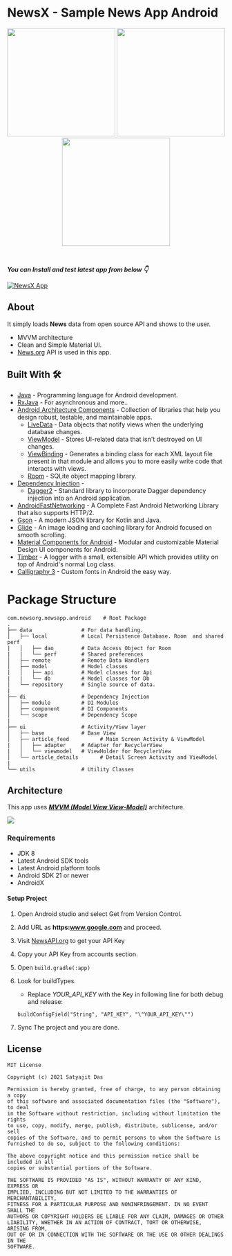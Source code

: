# NewsX - Sample News App Android

<p align="center">
  <img src="https://dassatya1995.github.io/NewsX-1.png" width="250">
  <img src="https://dassatya1995.github.io/NewsX-2.png" width="250">
  <img src="https://dassatya1995.github.io/NewsX-3.gif" width="250">
</p>
<br>

***You can Install and test latest app from below 👇***

[![NewsX App](https://img.shields.io/badge/NewsX-Apk-blue?style=for-the-badge&logo=android)](https://github.com/)

## About
It simply loads **News** data from open source API and shows to the user.

- MVVM architecture
- Clean and Simple Material UI.
- [News.org](https://newsapi.org/) API is used in this app.

## Built With 🛠
- [Java](https://www.java.com/en/) - Programming language for Android development.
- [RxJava](https://github.com/ReactiveX/RxJava) - For asynchronous and more..
- [Android Architecture Components](https://developer.android.com/topic/libraries/architecture) - Collection of libraries that help you design robust, testable, and maintainable apps.
  - [LiveData](https://developer.android.com/topic/libraries/architecture/livedata) - Data objects that notify views when the underlying database changes.
  - [ViewModel](https://developer.android.com/topic/libraries/architecture/viewmodel) - Stores UI-related data that isn't destroyed on UI changes. 
  - [ViewBinding](https://developer.android.com/topic/libraries/view-binding) - Generates a binding class for each XML layout file present in that module and allows you to more easily write code that interacts with views.
  - [Room](https://developer.android.com/topic/libraries/architecture/room) - SQLite object mapping library.
- [Dependency Injection](https://developer.android.com/training/dependency-injection) - 
  - [Dagger2](https://dagger.dev/) - Standard library to incorporate Dagger dependency injection into an Android application.
- [AndroidFastNetworking](https://github.com/amitshekhariitbhu/Fast-Android-Networking) - A Complete Fast Android Networking Library that also supports HTTP/2.
- [Gson](https://github.com/google/gson) - A modern JSON library for Kotlin and Java.
- [Glide](https://github.com/bumptech/glide) - An image loading and caching library for Android focused on smooth scrolling.
- [Material Components for Android](https://github.com/material-components/material-components-android) - Modular and customizable Material Design UI components for Android.
- [Timber](https://github.com/JakeWharton/timber) - A logger with a small, extensible API which provides utility on top of Android's normal Log class.
- [Calligraphy 3](https://github.com/InflationX/Calligraphy) - Custom fonts in Android the easy way.

# Package Structure
    
    com.newsorg.newsapp.android    # Root Package
    .
    ├── data                # For data handling.
    │   ├── local           # Local Persistence Database. Room  and shared perf
    |   │   ├── dao         # Data Access Object for Room   
    |   |   └── perf        # Shared preferences
    │   ├── remote          # Remote Data Handlers     
    │   ├── model           # Model classes
    |   │   ├── api         # Model classes for Api
    |   |   └── db          # Model classes for Db
    │   └── repository      # Single source of data.
    |
    ├── di                  # Dependency Injection  
    │   ├── module          # DI Modules
    │   ├── component       # DI Components       
    │   └── scope           # Dependency Scope
    |
    ├── ui                  # Activity/View layer
    │   ├── base            # Base View
    │   ├── article_feed          # Main Screen Activity & ViewModel
    |   │   ├── adapter     # Adapter for RecyclerView
    |   │   └── viewmodel   # ViewHolder for RecyclerView   
    │   └── article_details       # Detail Screen Activity and ViewModel
    |
    └── utils               # Utility Classes 


## Architecture
This app uses [***MVVM (Model View View-Model)***](https://developer.android.com/jetpack/docs/guide#recommended-app-arch) architecture.

![](https://developer.android.com/topic/libraries/architecture/images/final-architecture.png)

### Requirements
- JDK 8
- Latest Android SDK tools
- Latest Android platform tools
- Android SDK 21 or newer
- AndroidX

#### Setup Project
1. Open Android studio and select Get from Version Control.
2. Add URL as **https:www.google.com** and proceed.
3. Visit [NewsAPI.org](https://newsapi.org/register) to get your API Key
4. Copy your API Key from accounts section.
5. Open `build.gradle(:app)`
6. Look for buildTypes.
   - Replace *YOUR_API_KEY* with the Key in following line for both debug and release:
   
    ```
    buildConfigField("String", "API_KEY", "\"YOUR_API_KEY\"")
    ``` 
    
7. Sync The project and you are done.




## License
```
MIT License

Copyright (c) 2021 Satyajit Das

Permission is hereby granted, free of charge, to any person obtaining a copy
of this software and associated documentation files (the "Software"), to deal
in the Software without restriction, including without limitation the rights
to use, copy, modify, merge, publish, distribute, sublicense, and/or sell
copies of the Software, and to permit persons to whom the Software is
furnished to do so, subject to the following conditions:

The above copyright notice and this permission notice shall be included in all
copies or substantial portions of the Software.

THE SOFTWARE IS PROVIDED "AS IS", WITHOUT WARRANTY OF ANY KIND, EXPRESS OR
IMPLIED, INCLUDING BUT NOT LIMITED TO THE WARRANTIES OF MERCHANTABILITY,
FITNESS FOR A PARTICULAR PURPOSE AND NONINFRINGEMENT. IN NO EVENT SHALL THE
AUTHORS OR COPYRIGHT HOLDERS BE LIABLE FOR ANY CLAIM, DAMAGES OR OTHER
LIABILITY, WHETHER IN AN ACTION OF CONTRACT, TORT OR OTHERWISE, ARISING FROM,
OUT OF OR IN CONNECTION WITH THE SOFTWARE OR THE USE OR OTHER DEALINGS IN THE
SOFTWARE.
```
